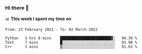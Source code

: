 ### Hi there 👋

📊 __This week I spent my time on__
<!--START_SECTION:waka-->

```text
From: 23 February 2022 - To: 02 March 2022

Python   3 hrs 8 mins    ███████████████████████▓░   94.39 %
Text     7 mins          █░░░░░░░░░░░░░░░░░░░░░░░░   03.98 %
C++      3 mins          ▒░░░░░░░░░░░░░░░░░░░░░░░░   01.63 %
```

<!--END_SECTION:waka-->
<!--
**SREEHARI-M-S/SREEHARI-M-S** is a ✨ _special_ ✨ repository because its `README.md` (this file) appears on your GitHub profile.

Here are some ideas to get you started:

- 🔭 I’m currently working on ...
- 🌱 I’m currently learning ...
- 👯 I’m looking to collaborate on ...
- 🤔 I’m looking for help with ...
- 💬 Ask me about ...
- 📫 How to reach me: ...
- 😄 Pronouns: ...
- ⚡ Fun fact: ...
-->
